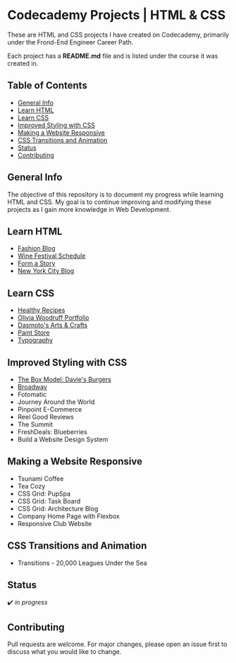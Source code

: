 # Codecademy Projects | HTML & CSS

These are HTML and CSS projects I have created on Codecademy, primarily under the Frond-End Engineer Career Path.

Each project has a **README.md** file and is listed under the course it was created in.

## Table of Contents
* [General Info](#general-info)
* [Learn HTML](#learn-html)
* [Learn CSS](#learn-css)
* [Improved Styling with CSS](#improved-styling-with-css)
* [Making a Website Responsive](#making-a-website-responsive)
* [CSS Transitions and Animation](#css-transitions-and-animation)
* [Status](#status)
* [Contributing](#contributing)

## General Info
The objective of this repository is to document my progress while learning HTML and CSS. My goal is to continue improving and modifying these projects as I gain more knowledge in Web Development.

## Learn HTML
* [Fashion Blog](https://vivian-mca.github.io/HTML-CSS-Codecademy-Projects/Fashion%20Blog) 
* [Wine Festival Schedule](https://vivian-mca.github.io/HTML-CSS-Codecademy-Projects/Wine%20Festival%20Schedule)
* [Form a Story](https://vivian-mca.github.io/HTML-CSS-Codecademy-Projects/Form%20a%20Story)
* [New York City Blog](https://vivian-mca.github.io/HTML-CSS-Codecademy-Projects/New%20York%20City%20Blog)

## Learn CSS
* [Healthy Recipes](https://vivian-mca.github.io/HTML-CSS-Codecademy-Projects/Healthy%20Recipes)
* [Olivia Woodruff Portfolio](https://vivian-mca.github.io/HTML-CSS-Codecademy-Projects/Olivia%20Woodruff%20Portfolio)
* [Dasmoto's Arts & Crafts](https://vivian-mca.github.io/HTML-CSS-Codecademy-Projects/Dasmoto's%20Arts%20%26%20Crafts)
* [Paint Store](https://vivian-mca.github.io/HTML-CSS-Codecademy-Projects/Paint%20Store)
* [Typography](https://vivian-mca.github.io/HTML-CSS-Codecademy-Projects/Typography)

## Improved Styling with CSS
* [The Box Model: Davie's Burgers](https://vivian-mca.github.io/HTML-CSS-Codecademy-Projects/The%20Box%20Model%20-%20Davie's%20Burgers)
* [Broadway](https://vivian-mca.github.io/HTML-CSS-Codecademy-Projects/Broadway)
* Fotomatic
* Journey Around the World
* Pinpoint E-Commerce
* Reel Good Reviews
* The Summit
* FreshDeals: Blueberries
* Build a Website Design System

## Making a Website Responsive
* Tsunami Coffee
* Tea Cozy
* CSS Grid: PupSpa
* CSS Grid: Task Board
* CSS Grid: Architecture Blog
* Company Home Page with Flexbox
* Responsive Club Website

## CSS Transitions and Animation
* Transitions - 20,000 Leagues Under the Sea

## Status
:heavy_check_mark: _in progress_

## Contributing
Pull requests are welcome. For major changes, please open an issue first to discuss what you would like to change.
